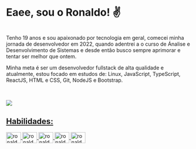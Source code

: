<h1>Eaee, sou o Ronaldo! ✌️</h1>

<div>
<img src="">
</div>

Tenho 19 anos e sou apaixonado por tecnologia em geral, comecei minha jornada de desenvolvedor em 2022, quando adentrei a o curso de Ánalise e Desenvolvimento de Sistemas e desde então busco sempre aprimorar e tentar ser melhor que ontem.

Minha meta é ser um desenvolvedor fullstack de alta qualidade e atualmente, estou focado em estudos de: Linux, JavaScript, TypeScript, ReactJS, HTML e CSS, Git, NodeJS e Bootstrap.
##
<br>
 
<div>
    <a href="https://github.com/ronaldodiass">
    <img src="https://github-readme-stats.vercel.app/api?username=ronaldodiass&show_icons=true&theme=dracula"/>      
</div>

##
      
<h2>Habilidades: </h2>

<div style="display: inline_block">
  <img align="center" alt="ronaldo-python" height="30" width="40" src="https://cdn.jsdelivr.net/gh/devicons/devicon/icons/python/python-original.svg" />
  <img align="center" alt="ronaldo-python" height="30" width="40" src="https://cdn.jsdelivr.net/gh/devicons/devicon/icons/html5/html5-original.svg" />
  <img align="center" alt="ronaldo-python" height="30" width="40" src="https://cdn.jsdelivr.net/gh/devicons/devicon/icons/javascript/javascript-original.svg" />
  <img align="center" alt="ronaldo-python" height="30" width="40" src="https://cdn.jsdelivr.net/gh/devicons/devicon/icons/linux/linux-original.svg"/>
  <img align="center" alt="ronaldo-python" height="30" width="40" src="https://cdn.jsdelivr.net/gh/devicons/devicon/icons/bootstrap/bootstrap-original.svg"/>
</div>



